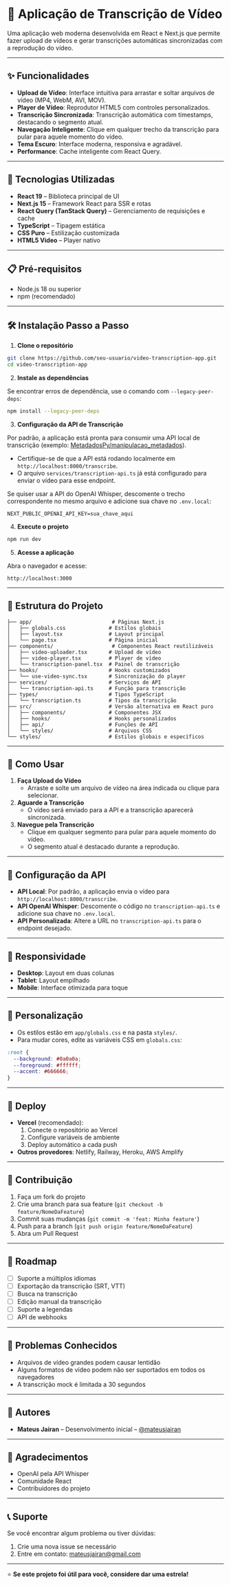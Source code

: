# 🎥 Aplicação de Transcrição de Vídeo

Uma aplicação web moderna desenvolvida em React e Next.js que permite fazer upload de vídeos e gerar transcrições automáticas sincronizadas com a reprodução do vídeo.

---

## ✨ Funcionalidades

- **Upload de Vídeo**: Interface intuitiva para arrastar e soltar arquivos de vídeo (MP4, WebM, AVI, MOV).
- **Player de Vídeo**: Reprodutor HTML5 com controles personalizados.
- **Transcrição Sincronizada**: Transcrição automática com timestamps, destacando o segmento atual.
- **Navegação Inteligente**: Clique em qualquer trecho da transcrição para pular para aquele momento do vídeo.
- **Tema Escuro**: Interface moderna, responsiva e agradável.
- **Performance**: Cache inteligente com React Query.

---

## 🚀 Tecnologias Utilizadas

- **React 19** – Biblioteca principal de UI
- **Next.js 15** – Framework React para SSR e rotas
- **React Query (TanStack Query)** – Gerenciamento de requisições e cache
- **TypeScript** – Tipagem estática
- **CSS Puro** – Estilização customizada
- **HTML5 Video** – Player nativo

---

## 📋 Pré-requisitos

- Node.js 18 ou superior
- npm (recomendado)

---

## 🛠️ Instalação Passo a Passo

1. **Clone o repositório**

```bash
git clone https://github.com/seu-usuario/video-transcription-app.git
cd video-transcription-app
```

2. **Instale as dependências**

Se encontrar erros de dependência, use o comando com `--legacy-peer-deps`:

```bash
npm install --legacy-peer-deps
```

3. **Configuração da API de Transcrição**

Por padrão, a aplicação está pronta para consumir uma API local de transcrição (exemplo: [MetadadosPy/manipulacao_metadados](https://github.com/MetadadosPy/manipulacao_metadados)).

- Certifique-se de que a API está rodando localmente em `http://localhost:8000/transcribe`.
- O arquivo `services/transcription-api.ts` já está configurado para enviar o vídeo para esse endpoint.

Se quiser usar a API do OpenAI Whisper, descomente o trecho correspondente no mesmo arquivo e adicione sua chave no `.env.local`:

```env
NEXT_PUBLIC_OPENAI_API_KEY=sua_chave_aqui
```

4. **Execute o projeto**

```bash
npm run dev
```

5. **Acesse a aplicação**

Abra o navegador e acesse:

```
http://localhost:3000
```

---

## 📁 Estrutura do Projeto

```
├── app/                          # Páginas Next.js
│   ├── globals.css              # Estilos globais
│   ├── layout.tsx               # Layout principal
│   └── page.tsx                 # Página inicial
├── components/                   # Componentes React reutilizáveis
│   ├── video-uploader.tsx       # Upload de vídeo
│   ├── video-player.tsx         # Player de vídeo
│   └── transcription-panel.tsx  # Painel de transcrição
├── hooks/                       # Hooks customizados
│   └── use-video-sync.tsx       # Sincronização do player
├── services/                    # Serviços de API
│   └── transcription-api.ts     # Função para transcrição
├── types/                       # Tipos TypeScript
│   └── transcription.ts         # Tipos da transcrição
├── src/                         # Versão alternativa em React puro
│   ├── components/              # Componentes JSX
│   ├── hooks/                   # Hooks personalizados
│   ├── api/                     # Funções de API
│   └── styles/                  # Arquivos CSS
└── styles/                      # Estilos globais e específicos
```

---

## 🎯 Como Usar

1. **Faça Upload do Vídeo**
   - Arraste e solte um arquivo de vídeo na área indicada ou clique para selecionar.
2. **Aguarde a Transcrição**
   - O vídeo será enviado para a API e a transcrição aparecerá sincronizada.
3. **Navegue pela Transcrição**
   - Clique em qualquer segmento para pular para aquele momento do vídeo.
   - O segmento atual é destacado durante a reprodução.

---

## 🔧 Configuração da API

- **API Local**: Por padrão, a aplicação envia o vídeo para `http://localhost:8000/transcribe`.
- **API OpenAI Whisper**: Descomente o código no `transcription-api.ts` e adicione sua chave no `.env.local`.
- **API Personalizada**: Altere a URL no `transcription-api.ts` para o endpoint desejado.

---

## 📱 Responsividade

- **Desktop**: Layout em duas colunas
- **Tablet**: Layout empilhado
- **Mobile**: Interface otimizada para toque

---

## 🎨 Personalização

- Os estilos estão em `app/globals.css` e na pasta `styles/`.
- Para mudar cores, edite as variáveis CSS em `globals.css`:

```css
:root {
  --background: #0a0a0a;
  --foreground: #ffffff;
  --accent: #666666;
}
```

---

## 🚀 Deploy

- **Vercel** (recomendado):
  1. Conecte o repositório ao Vercel
  2. Configure variáveis de ambiente
  3. Deploy automático a cada push
- **Outros provedores**: Netlify, Railway, Heroku, AWS Amplify

---

## 🤝 Contribuição

1. Faça um fork do projeto
2. Crie uma branch para sua feature (`git checkout -b feature/NomeDaFeature`)
3. Commit suas mudanças (`git commit -m 'feat: Minha feature'`)
4. Push para a branch (`git push origin feature/NomeDaFeature`)
5. Abra um Pull Request

---

## 📝 Roadmap

- [ ] Suporte a múltiplos idiomas
- [ ] Exportação da transcrição (SRT, VTT)
- [ ] Busca na transcrição
- [ ] Edição manual da transcrição
- [ ] Suporte a legendas
- [ ] API de webhooks

---

## 🐛 Problemas Conhecidos

- Arquivos de vídeo grandes podem causar lentidão
- Alguns formatos de vídeo podem não ser suportados em todos os navegadores
- A transcrição mock é limitada a 30 segundos

---

## 👥 Autores

- **Mateus Jairan** – Desenvolvimento inicial – [@mateusjairan](https://github.com/mateusjairan)

---

## 🙏 Agradecimentos

- OpenAI pela API Whisper
- Comunidade React
- Contribuidores do projeto

---

## 📞 Suporte

Se você encontrar algum problema ou tiver dúvidas:

1. Crie uma nova issue se necessário
2. Entre em contato: mateusjairan@gmail.com

---

⭐ **Se este projeto foi útil para você, considere dar uma estrela!**

